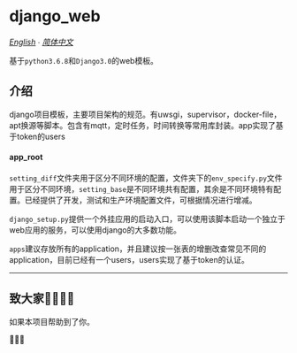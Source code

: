 # django_web

*[English](/docs/README-en.md) ∙ [简体中文](README.md)*

基于`python3.6.8`和`Django3.0`的web模板。 
 
 
## 介绍
django项目模板，主要项目架构的规范。有uwsgi，supervisor，docker-file，apt换源等脚本。包含有mqtt，定时任务，时间转换等常用库封装。app实现了基于token的users

#### app_root

`setting_diff`文件夹用于区分不同环境的配置，文件夹下的`env_specify.py`文件用于区分不同环境，`setting_base`是不同环境共有配置，其余是不同环境特有配置。已经提供了开发，测试和生产环境配置文件，可根据情况进行增减。

`django_setup.py`提供一个外挂应用的启动入口，可以使用该脚本启动一个独立于web应用的服务，可以使用django的大多数功能。

`apps`建议存放所有的application，并且建议按一张表的增删改查常见不同的application，目前已经有一个users，users实现了基于token的认证。
  

---
 ## 致大家🙋‍♀️🙋‍♂️
 如果本项目帮助到了你。 

🙏🙏🙏
